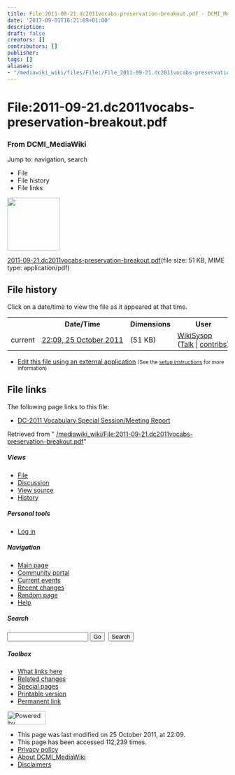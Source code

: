 ```yaml
---
title: File:2011-09-21.dc2011vocabs-preservation-breakout.pdf - DCMI_MediaWiki
date: '2017-09-01T16:21:09+01:00'
description: 
draft: false
creators: []
contributors: []
publisher: 
tags: []
aliases:
- "/mediawiki_wiki/files/File:/File_2011-09-21.dc2011vocabs-preservation-breakout.pdf.html"
---
```


<a id="top"></a>
# File:2011-09-21.dc2011vocabs-preservation-breakout.pdf

### From DCMI\_MediaWiki

Jump to: navigation, search
<!-- start content -->
- File
- File history
- File links

 [<img alt="" src="/skins/common/images/icons/fileicon-pdf.png" width="120" height="120">](/mediawiki_wiki/files/2011-09-21.dc2011vocabs-preservation-breakout.pdf)

[2011-09-21.dc2011vocabs-preservation-breakout.pdf](/mediawiki_wiki/files/2011-09-21.dc2011vocabs-preservation-breakout.pdf)‎(file size: 51 KB, MIME type: application/pdf)

<!-- 
NewPP limit report
Preprocessor node count: 0/1000000
Post-expand include size: 0/2097152 bytes
Template argument size: 0/2097152 bytes
Expensive parser function count: 0/100
-->
## File history

Click on a date/time to view the file as it appeared at that time.

<table class="wikitable filehistory">
  <tr>
    <td></td>
    <th>Date/Time</th>
    <th>Dimensions</th>
    <th>User</th>
    <th>Comment</th>
  </tr>
  <tr>
    <td>current</td>
    <td class="filehistory-selected" style="white-space: nowrap;"><a href="/mediawiki_wiki/files/2011-09-21.dc2011vocabs-preservation-breakout.pdf">22:09, 25 October 2011</a></td>
    <td> <span style="white-space: nowrap;">(51 KB)</span>
    </td>
    <td>
      <a href="/index.php/User:WikiSysop" title="User:WikiSysop" class="mw-userlink">WikiSysop</a> <span style="white-space: nowrap;"> <span class="mw-usertoollinks">(<a href="/index.php?title=User_talk:WikiSysop&amp;action=edit&amp;redlink=1" class="new" title="User talk:WikiSysop (page does not exist)">Talk</a> | <a href="/index.php/Special:Contributions/WikiSysop" title="Special:Contributions/WikiSysop">contribs</a>)</span></span>
    </td>
    <td></td>
  </tr>
</table>

  

- [Edit this file using an external application](/index.php?title=File:2011-09-21.dc2011vocabs-preservation-breakout.pdf&action=edit&externaledit=true&mode=file "File:2011-09-21.dc2011vocabs-preservation-breakout.pdf") <small>(See the <a href="http://www.mediawiki.org/wiki/Manual:External_editors" class="external text" rel="nofollow">setup instructions</a> for more information)</small>

## File links

The following page links to this file:

- [DC-2011 Vocabulary Special Session/Meeting Report](/index.php/DC-2011_Vocabulary_Special_Session/Meeting_Report "DC-2011 Vocabulary Special Session/Meeting Report")

Retrieved from " [/mediawiki_wiki/File:2011-09-21.dc2011vocabs-preservation-breakout.pdf](/mediawiki_wiki/files/File:/File:2011-09-21.dc2011vocabs-preservation-breakout.pdf.html)"

<!-- end content -->

##### Views

- [File](/mediawiki_wiki/files/File:/File:2011-09-21.dc2011vocabs-preservation-breakout.pdf.html)
- [Discussion](/index.php?title=File_talk:2011-09-21.dc2011vocabs-preservation-breakout.pdf&action=edit&redlink=1 "Discussion about the content page [t]")
- [View source](/index.php?title=File:2011-09-21.dc2011vocabs-preservation-breakout.pdf&action=edit "This page is protected.
You can view its source [e]")
- [History](/index.php?title=File:2011-09-21.dc2011vocabs-preservation-breakout.pdf&action=history "Past revisions of this page [h]")

##### Personal tools

- [Log in](/index.php?title=Special:UserLogin&returnto=File:2011-09-21.dc2011vocabs-preservation-breakout.pdf "You are encouraged to log in; however, it is not mandatory [o]")

<script type="text/javascript"> if (window.isMSIE55) fixalpha(); </script>

##### Navigation

- [Main page](/index.php/Main_Page "Visit the main page [z]")
- [Community portal](/index.php/DCMI_MediaWiki:Community_portal "About the project, what you can do, where to find things")
- [Current events](/index.php/DCMI_MediaWiki:Current_events "Find background information on current events")
- [Recent changes](/index.php/Special:RecentChanges "The list of recent changes in the wiki [r]")
- [Random page](/index.php/Special:Random "Load a random page [x]")
- [Help](/index.php/Help:Contents "The place to find out")

##### <label for="searchInput">Search</label>

<form action="/index.php" id="searchform">
				<input type="hidden" name="title" value="Special:Search">
				<input id="searchInput" title="Search DCMI_MediaWiki" accesskey="f" type="search" name="search">
				<input type="submit" name="go" class="searchButton" id="searchGoButton" value="Go" title="Go to a page with this exact name if exists"> 
				<input type="submit" name="fulltext" class="searchButton" id="mw-searchButton" value="Search" title="Search the pages for this text">
			</form>

##### Toolbox

- [What links here](/index.php/Special:WhatLinksHere/File:2011-09-21.dc2011vocabs-preservation-breakout.pdf "List of all wiki pages that link here [j]")
- [Related changes](/index.php/Special:RecentChangesLinked/File:2011-09-21.dc2011vocabs-preservation-breakout.pdf "Recent changes in pages linked from this page [k]")
- [Special pages](/index.php/Special:SpecialPages "List of all special pages [q]")
- [Printable version](/index.php?title=File:2011-09-21.dc2011vocabs-preservation-breakout.pdf&printable=yes "Printable version of this page [p]")
- [Permanent link](/index.php?title=File:2011-09-21.dc2011vocabs-preservation-breakout.pdf&oldid=1509 "Permanent link to this revision of the page")

<!-- end of the left (by default at least) column -->

 [<img src="/skins/common/images/poweredby_mediawiki_88x31.png" height="31" width="88" alt="Powered by MediaWiki">](http://www.mediawiki.org/)

- This page was last modified on 25 October 2011, at 22:09.
- This page has been accessed 112,239 times.
- [Privacy policy](/index.php/DCMI_MediaWiki:Privacy_policy "DCMI MediaWiki:Privacy policy")
- [About DCMI\_MediaWiki](/index.php/DCMI_MediaWiki:About "DCMI MediaWiki:About")
- [Disclaimers](/index.php/DCMI_MediaWiki:General_disclaimer "DCMI MediaWiki:General disclaimer")

<script>if (window.runOnloadHook) runOnloadHook();</script><!-- Served in 0.457 secs. -->
